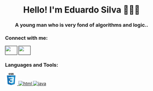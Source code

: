 <h1 align="center">Hello! I'm Eduardo Silva 👩🏻‍💻</h1>
<h3 align="center">A young man who is very fond of algorithms and logic..</h3>



<h3 align="left">Connect with me:</h3>
<p align="left">
<a href="" target="blank"><img align="center" src="https://cdn.jsdelivr.net/npm/simple-icons@3.0.1/icons/linkedin.svg" alt="" height="30" width="40" /></a>
<a href="" target="blank"><img align="center" src="https://cdn.jsdelivr.net/npm/simple-icons@3.0.1/icons/instagram.svg" alt="" height="30" width="40" /></a>
</p>

<h3 align="left">Languages and Tools:</h3>
<p align="left"> <a href="https://www.w3schools.com/css/" target="_blank"> <img src="https://raw.githubusercontent.com/devicons/devicon/master/icons/css3/css3-original-wordmark.svg" alt="css3" width="40" height="40"/> </a> 
 <a href="https://www.w3schools.com/html/" target="_blank"> <img src="https://cdn.cdnlogo.com/logos/h/80/html-5.svg" alt="html" width="40" height="40"/> </a> 
<a href="https://www.w3schools.com/java/" target="_blank"> <img src="https://cdn.cdnlogo.com/logos/j/22/java.svg" alt="java" width="40" height="40"/> </a> 
